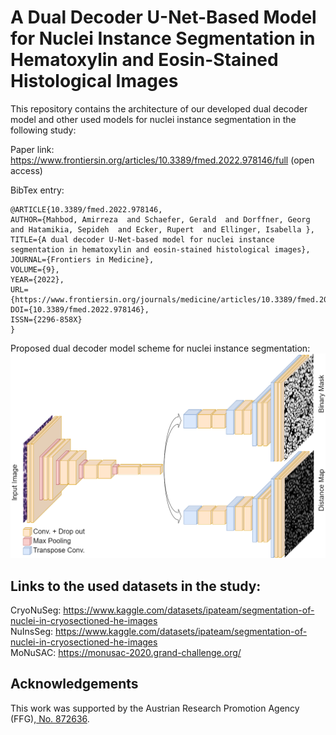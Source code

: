 # A Dual Decoder U-Net-Based Model for Nuclei Instance Segmentation in Hematoxylin and Eosin-Stained Histological Images
This repository contains the architecture of our developed dual decoder model and other used models for nuclei instance segmentation in the following study:

Paper link:
https://www.frontiersin.org/articles/10.3389/fmed.2022.978146/full (open access)

BibTex entry:
```
@ARTICLE{10.3389/fmed.2022.978146,
AUTHOR={Mahbod, Amirreza  and Schaefer, Gerald  and Dorffner, Georg  and Hatamikia, Sepideh  and Ecker, Rupert  and Ellinger, Isabella },
TITLE={A dual decoder U-Net-based model for nuclei instance segmentation in hematoxylin and eosin-stained histological images},
JOURNAL={Frontiers in Medicine},
VOLUME={9},
YEAR={2022},
URL={https://www.frontiersin.org/journals/medicine/articles/10.3389/fmed.2022.978146},
DOI={10.3389/fmed.2022.978146},
ISSN={2296-858X}
}
```

Proposed dual decoder model scheme for nuclei instance segmentation: 
![Project Image](https://github.com/masih4/dual_decoder_nuclei_segmentation/blob/main/dual_decoder.png)

## Links  to the used datasets in the study: 
CryoNuSeg: https://www.kaggle.com/datasets/ipateam/segmentation-of-nuclei-in-cryosectioned-he-images  
NuInsSeg: https://www.kaggle.com/datasets/ipateam/segmentation-of-nuclei-in-cryosectioned-he-images  
MoNuSAC: https://monusac-2020.grand-challenge.org/  

## Acknowledgements
This work was supported by the Austrian Research Promotion Agency (FFG),<a href="https://projekte.ffg.at/projekt/3258628"> No. 872636</a>.
